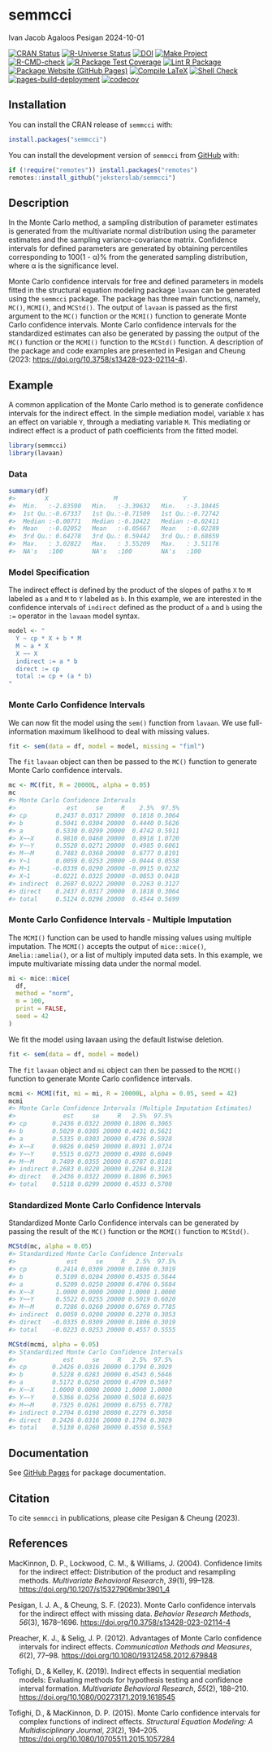 semmcci
================
Ivan Jacob Agaloos Pesigan
2024-10-01

<!-- README.md is generated from .setup/readme/README.Rmd. Please edit that file -->

<!-- badges: start -->

[![CRAN
Status](https://www.r-pkg.org/badges/version/semmcci)](https://cran.r-project.org/package=semmcci)
[![R-Universe
Status](https://jeksterslab.r-universe.dev/badges/semmcci)](https://jeksterslab.r-universe.dev)
[![DOI](https://zenodo.org/badge/DOI/10.3758/s13428-023-02114-4.svg)](https://doi.org/10.3758/s13428-023-02114-4)
[![Make
Project](https://github.com/jeksterslab/semmcci/actions/workflows/make.yml/badge.svg)](https://github.com/jeksterslab/semmcci/actions/workflows/make.yml)
[![R-CMD-check](https://github.com/jeksterslab/semmcci/actions/workflows/check-full.yml/badge.svg)](https://github.com/jeksterslab/semmcci/actions/workflows/check-full.yml)
[![R Package Test
Coverage](https://github.com/jeksterslab/semmcci/actions/workflows/test-coverage.yml/badge.svg)](https://github.com/jeksterslab/semmcci/actions/workflows/test-coverage.yml)
[![Lint R
Package](https://github.com/jeksterslab/semmcci/actions/workflows/lint.yml/badge.svg)](https://github.com/jeksterslab/semmcci/actions/workflows/lint.yml)
[![Package Website (GitHub
Pages)](https://github.com/jeksterslab/semmcci/actions/workflows/pkgdown-gh-pages.yml/badge.svg)](https://github.com/jeksterslab/semmcci/actions/workflows/pkgdown-gh-pages.yml)
[![Compile
LaTeX](https://github.com/jeksterslab/semmcci/actions/workflows/latex.yml/badge.svg)](https://github.com/jeksterslab/semmcci/actions/workflows/latex.yml)
[![Shell
Check](https://github.com/jeksterslab/semmcci/actions/workflows/shellcheck.yml/badge.svg)](https://github.com/jeksterslab/semmcci/actions/workflows/shellcheck.yml)
[![pages-build-deployment](https://github.com/jeksterslab/semmcci/actions/workflows/pages/pages-build-deployment/badge.svg)](https://github.com/jeksterslab/semmcci/actions/workflows/pages/pages-build-deployment)
[![codecov](https://codecov.io/gh/jeksterslab/semmcci/branch/main/graph/badge.svg?token=KVLUET3DJ6)](https://codecov.io/gh/jeksterslab/semmcci)
<!-- badges: end -->

## Installation

You can install the CRAN release of `semmcci` with:

``` r
install.packages("semmcci")
```

You can install the development version of `semmcci` from
[GitHub](https://github.com/jeksterslab/semmcci) with:

``` r
if (!require("remotes")) install.packages("remotes")
remotes::install_github("jeksterslab/semmcci")
```

## Description

In the Monte Carlo method, a sampling distribution of parameter
estimates is generated from the multivariate normal distribution using
the parameter estimates and the sampling variance-covariance matrix.
Confidence intervals for defined parameters are generated by obtaining
percentiles corresponding to 100(1 - α)% from the generated sampling
distribution, where α is the significance level.

Monte Carlo confidence intervals for free and defined parameters in
models fitted in the structural equation modeling package `lavaan` can
be generated using the `semmcci` package. The package has three main
functions, namely, `MC()`, `MCMI()`, and `MCStd()`. The output of
`lavaan` is passed as the first argument to the `MC()` function or the
`MCMI()` function to generate Monte Carlo confidence intervals. Monte
Carlo confidence intervals for the standardized estimates can also be
generated by passing the output of the `MC()` function or the `MCMI()`
function to the `MCStd()` function. A description of the package and
code examples are presented in Pesigan and Cheung (2023:
<https://doi.org/10.3758/s13428-023-02114-4>).

## Example

A common application of the Monte Carlo method is to generate confidence
intervals for the indirect effect. In the simple mediation model,
variable `X` has an effect on variable `Y`, through a mediating variable
`M`. This mediating or indirect effect is a product of path coefficients
from the fitted model.

``` r
library(semmcci)
library(lavaan)
```

### Data

``` r
summary(df)
#>        X                  M                  Y           
#>  Min.   :-2.83590   Min.   :-3.39632   Min.   :-3.10445  
#>  1st Qu.:-0.67337   1st Qu.:-0.71509   1st Qu.:-0.72742  
#>  Median :-0.00771   Median :-0.10422   Median :-0.02411  
#>  Mean   :-0.02052   Mean   :-0.05667   Mean   :-0.02289  
#>  3rd Qu.: 0.64278   3rd Qu.: 0.59442   3rd Qu.: 0.68659  
#>  Max.   : 3.02822   Max.   : 3.55209   Max.   : 3.51176  
#>  NA's   :100        NA's   :100        NA's   :100
```

### Model Specification

The indirect effect is defined by the product of the slopes of paths `X`
to `M` labeled as `a` and `M` to `Y` labeled as `b`. In this example, we
are interested in the confidence intervals of `indirect` defined as the
product of `a` and `b` using the `:=` operator in the `lavaan` model
syntax.

``` r
model <- "
  Y ~ cp * X + b * M
  M ~ a * X
  X ~~ X
  indirect := a * b
  direct := cp
  total := cp + (a * b)
"
```

### Monte Carlo Confidence Intervals

We can now fit the model using the `sem()` function from `lavaan`. We
use full-information maximum likelihood to deal with missing values.

``` r
fit <- sem(data = df, model = model, missing = "fiml")
```

The `fit` `lavaan` object can then be passed to the `MC()` function to
generate Monte Carlo confidence intervals.

``` r
mc <- MC(fit, R = 20000L, alpha = 0.05)
mc
#> Monte Carlo Confidence Intervals
#>              est     se     R    2.5%  97.5%
#> cp        0.2437 0.0317 20000  0.1818 0.3064
#> b         0.5041 0.0304 20000  0.4440 0.5626
#> a         0.5330 0.0299 20000  0.4742 0.5911
#> X~~X      0.9810 0.0460 20000  0.8918 1.0720
#> Y~~Y      0.5520 0.0271 20000  0.4985 0.6061
#> M~~M      0.7483 0.0360 20000  0.6777 0.8191
#> Y~1       0.0059 0.0253 20000 -0.0444 0.0558
#> M~1      -0.0339 0.0290 20000 -0.0915 0.0232
#> X~1      -0.0221 0.0325 20000 -0.0853 0.0418
#> indirect  0.2687 0.0222 20000  0.2263 0.3127
#> direct    0.2437 0.0317 20000  0.1818 0.3064
#> total     0.5124 0.0296 20000  0.4544 0.5699
```

### Monte Carlo Confidence Intervals - Multiple Imputation

The `MCMI()` function can be used to handle missing values using
multiple imputation. The `MCMI()` accepts the output of `mice::mice()`,
`Amelia::amelia()`, or a list of multiply imputed data sets. In this
example, we impute multivariate missing data under the normal model.

``` r
mi <- mice::mice(
  df,
  method = "norm",
  m = 100,
  print = FALSE,
  seed = 42
)
```

We fit the model using lavaan using the default listwise deletion.

``` r
fit <- sem(data = df, model = model)
```

The `fit` `lavaan` object and `mi` object can then be passed to the
`MCMI()` function to generate Monte Carlo confidence intervals.

``` r
mcmi <- MCMI(fit, mi = mi, R = 20000L, alpha = 0.05, seed = 42)
mcmi
#> Monte Carlo Confidence Intervals (Multiple Imputation Estimates)
#>             est     se     R   2.5%  97.5%
#> cp       0.2436 0.0322 20000 0.1806 0.3065
#> b        0.5029 0.0305 20000 0.4431 0.5621
#> a        0.5335 0.0303 20000 0.4736 0.5928
#> X~~X     0.9826 0.0459 20000 0.8931 1.0724
#> Y~~Y     0.5515 0.0273 20000 0.4986 0.6049
#> M~~M     0.7489 0.0355 20000 0.6787 0.8181
#> indirect 0.2683 0.0220 20000 0.2264 0.3128
#> direct   0.2436 0.0322 20000 0.1806 0.3065
#> total    0.5118 0.0299 20000 0.4533 0.5700
```

### Standardized Monte Carlo Confidence Intervals

Standardized Monte Carlo Confidence intervals can be generated by
passing the result of the `MC()` function or the `MCMI()` function to
`MCStd()`.

``` r
MCStd(mc, alpha = 0.05)
#> Standardized Monte Carlo Confidence Intervals
#>              est     se     R   2.5%  97.5%
#> cp        0.2414 0.0309 20000 0.1806 0.3019
#> b         0.5109 0.0284 20000 0.4535 0.5644
#> a         0.5209 0.0250 20000 0.4706 0.5684
#> X~~X      1.0000 0.0000 20000 1.0000 1.0000
#> Y~~Y      0.5522 0.0255 20000 0.5019 0.6020
#> M~~M      0.7286 0.0260 20000 0.6769 0.7785
#> indirect  0.0059 0.0200 20000 0.2270 0.3053
#> direct   -0.0335 0.0309 20000 0.1806 0.3019
#> total    -0.0223 0.0253 20000 0.4557 0.5555
```

``` r
MCStd(mcmi, alpha = 0.05)
#> Standardized Monte Carlo Confidence Intervals
#>             est     se     R   2.5%  97.5%
#> cp       0.2426 0.0316 20000 0.1794 0.3029
#> b        0.5228 0.0283 20000 0.4543 0.5646
#> a        0.5172 0.0250 20000 0.4709 0.5697
#> X~~X     1.0000 0.0000 20000 1.0000 1.0000
#> Y~~Y     0.5366 0.0256 20000 0.5018 0.6025
#> M~~M     0.7325 0.0261 20000 0.6755 0.7782
#> indirect 0.2704 0.0198 20000 0.2279 0.3056
#> direct   0.2426 0.0316 20000 0.1794 0.3029
#> total    0.5130 0.0260 20000 0.4550 0.5563
```

## Documentation

See [GitHub Pages](https://jeksterslab.github.io/semmcci/index.html) for
package documentation.

## Citation

To cite `semmcci` in publications, please cite Pesigan & Cheung (2023).

## References

<div id="refs" class="references csl-bib-body hanging-indent"
entry-spacing="0" line-spacing="2">

<div id="ref-MacKinnon-Lockwood-Williams-2004" class="csl-entry">

MacKinnon, D. P., Lockwood, C. M., & Williams, J. (2004). Confidence
limits for the indirect effect: Distribution of the product and
resampling methods. *Multivariate Behavioral Research*, *39*(1), 99–128.
<https://doi.org/10.1207/s15327906mbr3901_4>

</div>

<div id="ref-Pesigan-Cheung-2023" class="csl-entry">

Pesigan, I. J. A., & Cheung, S. F. (2023). Monte Carlo confidence
intervals for the indirect effect with missing data. *Behavior Research
Methods*, *56*(3), 1678–1696.
<https://doi.org/10.3758/s13428-023-02114-4>

</div>

<div id="ref-Preacher-Selig-2012" class="csl-entry">

Preacher, K. J., & Selig, J. P. (2012). Advantages of Monte Carlo
confidence intervals for indirect effects. *Communication Methods and
Measures*, *6*(2), 77–98. <https://doi.org/10.1080/19312458.2012.679848>

</div>

<div id="ref-Tofighi-Kelley-2019" class="csl-entry">

Tofighi, D., & Kelley, K. (2019). Indirect effects in sequential
mediation models: Evaluating methods for hypothesis testing and
confidence interval formation. *Multivariate Behavioral Research*,
*55*(2), 188–210. <https://doi.org/10.1080/00273171.2019.1618545>

</div>

<div id="ref-Tofighi-MacKinnon-2015" class="csl-entry">

Tofighi, D., & MacKinnon, D. P. (2015). Monte Carlo confidence intervals
for complex functions of indirect effects. *Structural Equation
Modeling: A Multidisciplinary Journal*, *23*(2), 194–205.
<https://doi.org/10.1080/10705511.2015.1057284>

</div>

</div>
